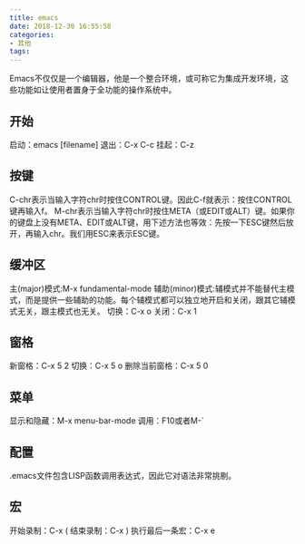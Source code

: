 ```yaml
---
title: emacs
date: 2018-12-30 16:55:58
categories:
- 其他
tags:
---
```

Emacs不仅仅是一个编辑器，他是一个整合环境，或可称它为集成开发环境，这些功能如让使用者置身于全功能的操作系统中。
## 开始
启动：emacs [filename]
退出：C-x C-c
挂起：C-z

## 按键
C-chr表示当输入字符chr时按住CONTROL键。因此C-f就表示：按住CONTROL键再输入f。
M-chr表示当输入字符chr时按住META（或EDIT或ALT）键。如果你的键盘上没有META、EDIT或ALT键，用下述方法也等效：先按一下ESC键然后放开，再输入chr。我们用ESC来表示ESC键。

## 缓冲区
主(major)模式:M-x fundamental-mode
辅助(minor)模式:辅模式并不能替代主模式，而是提供一些辅助的功能。每个辅模式都可以独立地开启和关闭，跟其它辅模式无关，跟主模式也无关。
切换：C-x o
关闭：C-x 1

## 窗格
新窗格：C-x 5 2
切换：C-x 5 o
删除当前窗格：C-x 5 0

## 菜单
显示和隐藏：M-x menu-bar-mode
调用：F10或者M-`

## 配置
.emacs文件包含LISP函数调用表达式，因此它对语法非常挑剔。

## 宏
开始录制：C-x (
结束录制：C-x )
执行最后一条宏：C-x e
